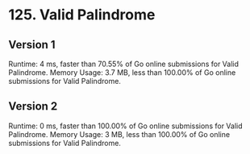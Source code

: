 # 125. Valid Palindrome

## Version 1
Runtime: 4 ms, faster than 70.55% of Go online submissions for Valid Palindrome.
Memory Usage: 3.7 MB, less than 100.00% of Go online submissions for Valid Palindrome.

## Version 2
Runtime: 0 ms, faster than 100.00% of Go online submissions for Valid Palindrome.
Memory Usage: 3 MB, less than 100.00% of Go online submissions for Valid Palindrome.
